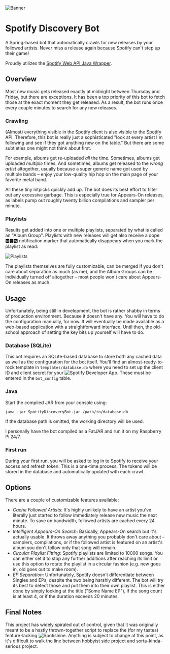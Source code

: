 ![Banner](https://i.imgur.com/PLKEDro.png)

# Spotify Discovery Bot
A Spring-based bot that automatically crawls for new releases by your followed artists. Never miss a release again because Spotify can't step up their game!

Proudly utilizes the [Spotify Web API Java Wrapper](https://github.com/thelinmichael/spotify-web-api-java).

## Overview
Most new music gets released exactly at midnight between Thursday and Friday, but there are exceptions. It has been a top priority of this bot to fetch those at the exact moment they get released. As a result, the bot runs once every couple minutes to search for any new releases.

### Crawling
(Almost) everything visible in the Spotify client is also visible to the Spotify API. Therefore, this bot is really just a sophisticated "look at every artist I'm following and see if they got anything new on the table." But there are some subtleties one might not think about first.

For example, albums get re-uploaded _all_ the time. Sometimes, albums get uploaded _multiple_ times. And sometimes, albums get released to the _wrong artist_ altogether, usually because a super generic name got used by multiple bands – enjoy your low-quality hip hop on the main page of your favorite metal band.

All these tiny nitpicks quickly add up. The bot does its best effort to filter out any excessive garbage. This is especially true for Appears-On releases, as labels pump out roughly twenty billion compilations and sampler per minute.

### Playlists
Results get added into one or multiple playlists, separated by what is called an "Album Group". Playlists with new releases will get also receive a dope 🅽🅴🆆 notification marker that automatically disappears when you mark the playlist as read:

![Playlists](https://i.imgur.com/TG7keIF.png)

The playlists themselves are fully customizable, can be merged if you don't care about separation as much (as me), and the Album Groups can be individually turned off altogether – most people won't care about Appears-On releases as much.

## Usage
Unfortunately, being still in development, the bot is rather shabby in terms of production environment. Because it doesn't have any. You will have to do the configuration manually, for now. It will eventually be made available as a web-based application with a straightforward interface. Until then, the old-school approach of setting the key bits up yourself will have to do.

### Database (SQLite)
This bot requires an SQLite-based database to store both any cached data as well as the configuration for the bot itself. You'll find an almost-ready-to-rock template in `templates/database.db` where you need to set up the client ID and client secret for your ![Spotify Developer App](https://developer.spotify.com/dashboard). These must be entered in the `bot_config` table.

### Java
Start the compiled JAR from your console using:

```java -jar SpotifyDiscoveryBot.jar /path/to/database.db```

If the database path is omitted, the working directory will be used.

I personally have the bot compiled as a FatJAR and run it on my Raspberry Pi 24/7.

### First run
During your first run, you will be asked to log in to Spotify to receive your access and refresh token. This is a one-time process. The tokens will be stored in the database and automatically updated with each crawl.

## Options
There are a couple of customizable features available:
* *Cache Followed Artists*: It's highly unlikely to have an artist you've literally just started to follow immediately release new music the next minute. To save on bandwidth, followed artists are cached every 24 hours.
* *Intelligent Appears-On Search*: Basically, Appears-On search but it's actually usable. It throws away anything you probably don't care about – samplers, compilations, or if the followed artist is featured on an artist's album you don't follow only that song will remain.
* *Circular Playlist Fitting*: Spotify playlists are limited to 10000 songs. You can either set it to stop any further additions after reaching its limit or use this option to rotate the playlist in a circular fashion (e.g. new goes in, old goes out to make room).
* *EP Separation*: Unfortunately, Spotify doesn't differentiate between Singles and EPs, despite the two being harshly different. The bot will try its best to detect those and put them into their own playlist. This is either done by simply looking at the title ("Some Name EP"), if the song count is at least 4, or if the duration exceeds 20 minutes.

## Final Notes
This project has widely spiraled out of control, given that it was originally meant to be a hastly thrown-together script to replace the (for my tastes) feature-lacking ![Spotishine](https://www.spotishine.com). Anything is subject to change at this point, as it's difficult to walk the line between hobbyist side project and sorta-kinda-serious project.
